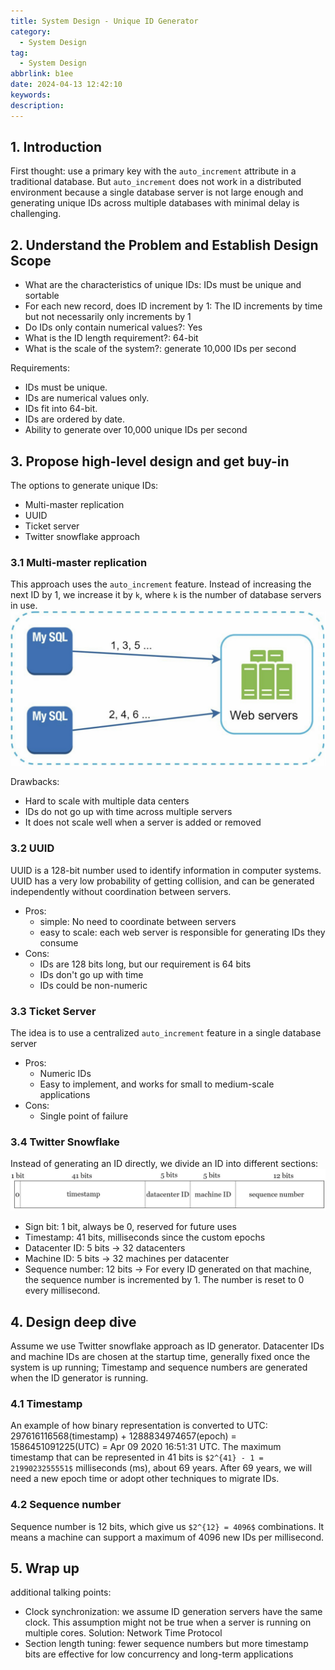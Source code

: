```yaml
---
title: System Design - Unique ID Generator
category:
  - System Design
tag:
  - System Design
abbrlink: b1ee
date: 2024-04-13 12:42:10
keywords:
description:
---
```


## 1. Introduction
First thought: use a primary key with the `auto_increment` attribute in a traditional database. But `auto_increment` does not work in a distributed environment because a single database server is not large enough and generating unique IDs across multiple databases with minimal delay is challenging.


## 2. Understand the Problem and Establish Design Scope
* What are the characteristics of unique IDs: IDs must be unique and sortable
* For each new record, does ID increment by 1: The ID increments by time but not necessarily only increments by 1
* Do IDs only contain numerical values?: Yes
* What is the ID length requirement?: 64-bit
* What is the scale of the system?: generate 10,000 IDs per second

Requirements:
* IDs must be unique.
* IDs are numerical values only.
* IDs fit into 64-bit.
* IDs are ordered by date.
* Ability to generate over 10,000 unique IDs per second


## 3. Propose high-level design and get buy-in
The options to generate unique IDs:
* Multi-master replication
* UUID
* Ticket server
* Twitter snowflake approach

### 3.1 Multi-master replication
This approach uses the `auto_increment` feature. Instead of increasing the next ID by 1, we increase it by `k`, where `k` is the number of database servers in use. 
![Multi-master replication](/images/System-Design/Interview/7-multi-master-replication.jpg)

Drawbacks:
* Hard to scale with multiple data centers
* IDs do not go up with time across multiple servers
* It does not scale well when a server is added or removed

### 3.2 UUID
UUID is a 128-bit number used to identify information in computer systems. UUID has a very low probability of getting collision, and can be generated independently without coordination between servers.
* Pros:
  * simple: No need to coordinate between servers
  * easy to scale: each web server is responsible for generating IDs they consume
* Cons:
  * IDs are 128 bits long, but our requirement is 64 bits
  * IDs don't go up with time
  * IDs could be non-numeric

### 3.3 Ticket Server
The idea is to use a centralized `auto_increment` feature in a single database server
* Pros:
  * Numeric IDs
  * Easy to implement, and works for small to medium-scale applications
* Cons:
  * Single point of failure

### 3.4 Twitter Snowflake
Instead of generating an ID directly, we divide an ID into different sections:
![Twitter snowflake](/images/System-Design/Interview/7-twitter-snowflake.jpg)

* Sign bit: 1 bit, always be 0, reserved for future uses
* Timestamp: 41 bits, milliseconds since the custom epochs
* Datacenter ID: 5 bits -> 32 datacenters
* Machine ID:  5 bits -> 32 machines per datacenter
* Sequence number: 12 bits -> For every ID generated on that machine, the sequence number is incremented by 1. The number is reset to 0 every millisecond.


## 4. Design deep dive
Assume we use Twitter snowflake approach as ID generator. Datacenter IDs and machine IDs are chosen at the startup time, generally fixed once the system is up running; Timestamp and sequence numbers are generated when the ID generator is running.

### 4.1 Timestamp
An example of how binary representation is converted to UTC: 297616116568(timestamp) + 1288834974657(epoch) = 1586451091225(UTC) = Apr 09 2020 16:51:31 UTC.
The maximum timestamp that can be represented in 41 bits is `$2^{41} - 1 = 2199023255551$` milliseconds (ms), about 69 years. After 69 years, we will need a new epoch time or adopt other techniques to migrate IDs.

### 4.2 Sequence number
Sequence number is 12 bits, which give us `$2^{12} = 4096$` combinations. It means a machine can support a maximum of 4096 new IDs per millisecond.


## 5. Wrap up
additional talking points:
* Clock synchronization: we assume ID generation servers have the same clock. This assumption might not be true when a server is running on multiple cores. Solution: Network Time Protocol
* Section length tuning: fewer sequence numbers but more timestamp bits are effective for low concurrency and long-term applications
